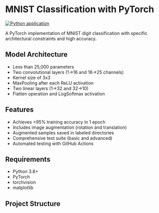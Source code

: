 # MNIST Classification with PyTorch

[![Python application](https://github.com/<username>/<repository>/actions/workflows/python-app.yml/badge.svg)](https://github.com/<username>/<repository>/actions/workflows/python-app.yml)

A PyTorch implementation of MNIST digit classification with specific architectural constraints and high accuracy.

## Model Architecture

- Less than 25,000 parameters
- Two convolutional layers (1→16 and 16→25 channels)
- Kernel size of 3x3
- MaxPooling after each ReLU activation
- Two linear layers (1→32 and 32→10)
- Flatten operation and LogSoftmax activation

## Features

- Achieves >95% training accuracy in 1 epoch
- Includes image augmentation (rotation and translation)
- Augmented samples saved in labeled directories
- Comprehensive test suite (basic and advanced)
- Automated testing with GitHub Actions

## Requirements

- Python 3.8+
- PyTorch
- torchvision
- matplotlib

## Project Structure 